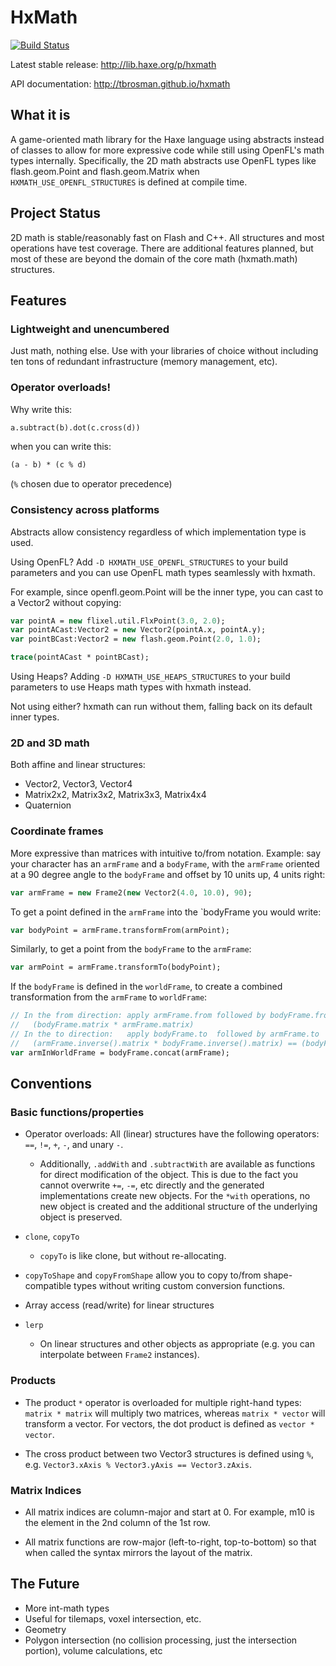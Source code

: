 # HxMath

[![Build Status](https://travis-ci.org/tbrosman/hxmath.svg?branch=master)](https://travis-ci.org/tbrosman/hxmath)

Latest stable release: http://lib.haxe.org/p/hxmath

API documentation: http://tbrosman.github.io/hxmath

## What it is

A game-oriented math library for the Haxe language using abstracts instead of classes to allow for more expressive code while still using OpenFL's math types internally. Specifically, the 2D math abstracts use OpenFL types like flash.geom.Point and flash.geom.Matrix when `HXMATH_USE_OPENFL_STRUCTURES` is defined at compile time.

## Project Status

2D math is stable/reasonably fast on Flash and C++. All structures and most operations have test coverage. There are additional features planned, but most of these are beyond the domain of the core math (hxmath.math) structures.

## Features

### Lightweight and unencumbered
Just math, nothing else. Use with your libraries of choice without including ten tons of redundant infrastructure (memory management, etc).

### Operator overloads!

Why write this:

```haxe
a.subtract(b).dot(c.cross(d))
```

when you can write this:

```haxe
(a - b) * (c % d)
```

(`%` chosen due to operator precedence)

### Consistency across platforms

Abstracts allow consistency regardless of which implementation type is used.

Using OpenFL? Add `-D HXMATH_USE_OPENFL_STRUCTURES` to your build parameters and you can use OpenFL math types seamlessly with hxmath.

For example, since openfl.geom.Point will be the inner type, you can cast to a Vector2 without copying:
```haxe
var pointA = new flixel.util.FlxPoint(3.0, 2.0);
var pointACast:Vector2 = new Vector2(pointA.x, pointA.y);
var pointBCast:Vector2 = new flash.geom.Point(2.0, 1.0);

trace(pointACast * pointBCast);
```

Using Heaps? Adding `-D HXMATH_USE_HEAPS_STRUCTURES` to your build parameters to use Heaps math types with hxmath instead.

Not using either? hxmath can run without them, falling back on its default inner types.

### 2D and 3D math
Both affine and linear structures:
  * Vector2, Vector3, Vector4
  * Matrix2x2, Matrix3x2, Matrix3x3, Matrix4x4
  * Quaternion

### Coordinate frames

More expressive than matrices with intuitive to/from notation. Example: say your character has an `armFrame` and a `bodyFrame`, with the `armFrame` oriented at a 90 degree angle to the `bodyFrame` and offset by 10 units up, 4 units right:

```haxe
var armFrame = new Frame2(new Vector2(4.0, 10.0), 90);
```

To get a point defined in the `armFrame` into the `bodyFrame you would write:

```haxe
var bodyPoint = armFrame.transformFrom(armPoint);
```

Similarly, to get a point from the `bodyFrame` to the `armFrame`:

```haxe
var armPoint = armFrame.transformTo(bodyPoint);
```

If the `bodyFrame` is defined in the `worldFrame`, to create a combined transformation from the `armFrame` to `worldFrame`:

```haxe
// In the from direction: apply armFrame.from followed by bodyFrame.from
//   (bodyFrame.matrix * armFrame.matrix)
// In the to direction:   apply bodyFrame.to  followed by armFrame.to   
//   (armFrame.inverse().matrix * bodyFrame.inverse().matrix) == (bodyFrame * armFrame).inverse().matrix
var armInWorldFrame = bodyFrame.concat(armFrame);
```

## Conventions

### Basic functions/properties

* Operator overloads: All (linear) structures have the following operators: `==`, `!=`, `+`, `-`, and unary `-`.
  * Additionally, `.addWith` and `.subtractWith` are available as functions for direct modification of the object. This is due to the fact you cannot overwrite `+=`, `-=`, etc directly and the generated implementations create new objects. For the `*with` operations, no new object is created and the additional structure of the underlying object is preserved.

* `clone`, `copyTo`
  * `copyTo` is like clone, but without re-allocating.
  
* `copyToShape` and `copyFromShape` allow you to copy to/from shape-compatible types without writing custom conversion functions.

* Array access (read/write) for linear structures

* `lerp`
  * On linear structures and other objects as appropriate (e.g. you can interpolate between `Frame2` instances).

### Products

* The product `*` operator is overloaded for multiple right-hand types: `matrix * matrix` will multiply two matrices, whereas `matrix * vector` will transform a vector. For vectors, the dot product is defined as `vector * vector`.

* The cross product between two Vector3 structures is defined using `%`, e.g. `Vector3.xAxis % Vector3.yAxis == Vector3.zAxis`.

### Matrix Indices

* All matrix indices are column-major and start at 0. For example, m10 is the element in the 2nd column of the 1st row.

* All matrix functions are row-major (left-to-right, top-to-bottom) so that when called the syntax mirrors the layout of the matrix.

## The Future

* More int-math types
 * Useful for tilemaps, voxel intersection, etc.
* Geometry
 * Polygon intersection (no collision processing, just the intersection portion), volume calculations, etc
